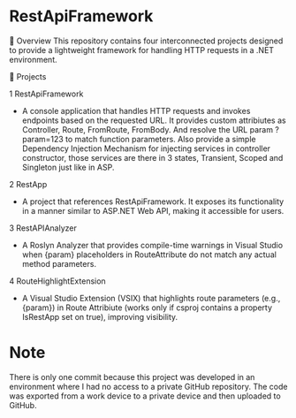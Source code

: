 # RestApiFramework 
📌 Overview 
This repository contains four interconnected projects designed to provide a lightweight framework for handling HTTP requests in a .NET environment. 

🧩 Projects 

1 RestApiFramework
  - A console application that handles HTTP requests and invokes endpoints based on the requested URL. It provides custom attribiutes as Controller, Route, FromRoute, FromBody. And resolve the URL param ?param=123 to match function parameters. Also provide a simple Dependency Injection Mechanism for injecting services in controller constructor, those services are there in 3 states, Transient, Scoped and Singleton just like in ASP.

2 RestApp
  - A project that references RestApiFramework. It exposes its functionality in a manner similar to ASP.NET Web API, making it accessible for users. 

3 RestAPIAnalyzer
  - A Roslyn Analyzer that provides compile-time warnings in Visual Studio when {param} placeholders in RouteAttribute do not match any actual method parameters.

4 RouteHighlightExtension 
  - A Visual Studio Extension (VSIX) that highlights route parameters (e.g., {param}) in Route Attribiute (works only if csproj contains a property IsRestApp set on true), improving visibility.

# Note 
There is only one commit because this project was developed in an    environment where I had no access to a private GitHub repository. The code was exported from a work device to a private device and then uploaded to GitHub.
